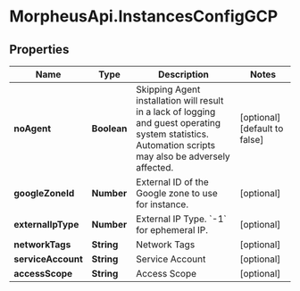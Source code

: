 # MorpheusApi.InstancesConfigGCP

## Properties

Name | Type | Description | Notes
------------ | ------------- | ------------- | -------------
**noAgent** | **Boolean** | Skipping Agent installation will result in a lack of logging and guest operating system statistics. Automation scripts may also be adversely affected. | [optional] [default to false]
**googleZoneId** | **Number** | External ID of the Google zone to use for instance. | [optional] 
**externalIpType** | **Number** | External IP Type.  &#x60;-1&#x60; for ephemeral IP. | [optional] 
**networkTags** | **String** | Network Tags | [optional] 
**serviceAccount** | **String** | Service Account | [optional] 
**accessScope** | **String** | Access Scope | [optional] 


